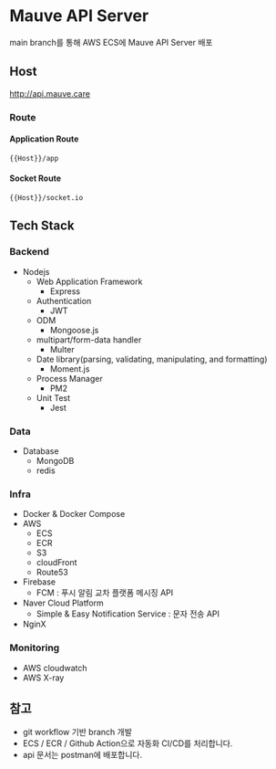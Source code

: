 # Mauve API Server

main branch를 통해 AWS ECS에 Mauve API Server 배포

## Host

http://api.mauve.care

### Route

#### Application Route

`{{Host}}/app`

#### Socket Route

`{{Host}}/socket.io`

## Tech Stack

### Backend

- Nodejs
  - Web Application Framework
    - Express
  - Authentication
    - JWT
  - ODM
    - Mongoose.js
  - multipart/form-data handler
    - Multer
  - Date library(parsing, validating, manipulating, and formatting)
    - Moment.js
  - Process Manager
    - PM2
  - Unit Test
    - Jest

### Data

- Database
  - MongoDB
  - redis

### Infra

- Docker & Docker Compose
- AWS
  - ECS
  - ECR
  - S3
  - cloudFront
  - Route53
- Firebase
  - FCM : 푸시 알림 교차 플랫폼 메시징 API
- Naver Cloud Platform
  - Simple & Easy Notification Service : 문자 전송 API
- NginX

### Monitoring

- AWS cloudwatch
- AWS X-ray

## 참고

- git workflow 기반 branch 개발
- ECS / ECR / Github Action으로 자동화 CI/CD를 처리합니다.
- api 문서는 postman에 배포합니다.
